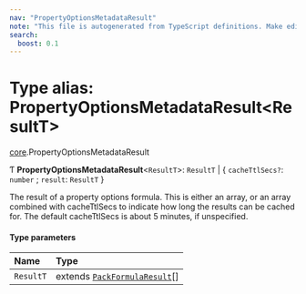 ```yaml
---
nav: "PropertyOptionsMetadataResult"
note: "This file is autogenerated from TypeScript definitions. Make edits to the comments in the TypeScript file and then run `make docs` to regenerate this file."
search:
  boost: 0.1
---
```

# Type alias: PropertyOptionsMetadataResult<ResultT\>

[core](../modules/core.md).PropertyOptionsMetadataResult

Ƭ **PropertyOptionsMetadataResult**<`ResultT`\>: `ResultT` \| { `cacheTtlSecs?`: `number` ; `result`: `ResultT`  }

The result of a property options formula. This is either an array, or an array combined with
cacheTtlSecs to indicate how long the results can be cached for. The default cacheTtlSecs
is about 5 minutes, if unspecified.

#### Type parameters

| Name | Type |
| :------ | :------ |
| `ResultT` | extends [`PackFormulaResult`](core.PackFormulaResult.md)[] |
